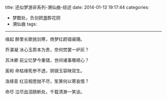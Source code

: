 title: 还似梦游非系列-溯仙曲-综述
date: 2014-01-13 19:17:44 
categories: 
- 梦酣处，负剑把盏酔花阴
- 溯仙曲
tags:
---

缘起
醉里长歌挑剑寒，倚梦红颜错阑珊。


乔湛凝
冰心玉质本为贵，奈何焚罢一炉灰？
<!-- more -->

苏沐卿
前尘忆梦今重错，世间诸事哪顺心？

奚和
命枯缘死参不透，铜镜玉容映双生。

洛绛音
红豆相思抛不尽，笙箫何以寄哀情？

命尽
泣尽血泪肠断处，千载清渺一笑谈。 